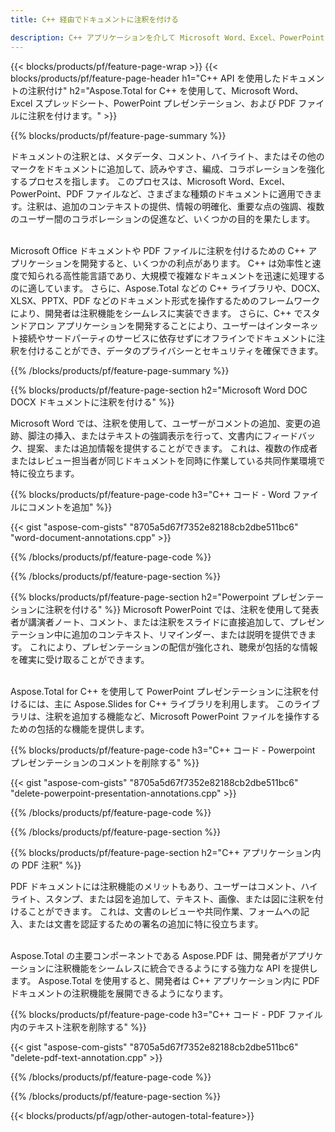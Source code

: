 ```yaml
---
title: C++ 経由でドキュメントに注釈を付ける 

description: C++ アプリケーションを介して Microsoft Word、Excel、PowerPoint プレゼンテーション、および PDF ファイルに注釈を付けます。注釈を簡単に管理します。
---
```


{{< blocks/products/pf/feature-page-wrap >}}
{{< blocks/products/pf/feature-page-header h1="C++ API を使用したドキュメントの注釈付け" h2="Aspose.Total for C++ を使用して、Microsoft Word、Excel スプレッドシート、PowerPoint プレゼンテーション、および PDF ファイルに注釈を付けます。" >}}

{{% blocks/products/pf/feature-page-summary %}}


ドキュメントの注釈とは、メタデータ、コメント、ハイライト、またはその他のマークをドキュメントに追加して、読みやすさ、編成、コラボレーションを強化するプロセスを指します。 このプロセスは、Microsoft Word、Excel、PowerPoint、PDF ファイルなど、さまざまな種類のドキュメントに適用できます。注釈は、追加のコンテキストの提供、情報の明確化、重要な点の強調、複数のユーザー間のコラボレーションの促進など、いくつかの目的を果たします。 <br /><br />

Microsoft Office ドキュメントや PDF ファイルに注釈を付けるための C++ アプリケーションを開発すると、いくつかの利点があります。 C++ は効率性と速度で知られる高性能言語であり、大規模で複雑なドキュメントを迅速に処理するのに適しています。 さらに、Aspose.Total などの C++ ライブラリや、DOCX、XLSX、PPTX、PDF などのドキュメント形式を操作するためのフレームワークにより、開発者は注釈機能をシームレスに実装できます。 さらに、C++ でスタンドアロン アプリケーションを開発することにより、ユーザーはインターネット接続やサードパーティのサービスに依存せずにオフラインでドキュメントに注釈を付けることができ、データのプライバシーとセキュリティを確保できます。 

{{% /blocks/products/pf/feature-page-summary  %}}

{{% blocks/products/pf/feature-page-section  h2="Microsoft Word DOC DOCX ドキュメントに注釈を付ける" %}}

Microsoft Word では、注釈を使用して、ユーザーがコメントの追加、変更の追跡、脚注の挿入、またはテキストの強調表示を行って、文書内にフィードバック、提案、または追加情報を提供することができます。 これは、複数の作成者またはレビュー担当者が同じドキュメントを同時に作業している共同作業環境で特に役立ちます。

{{% blocks/products/pf/feature-page-code h3="C++ コード - Word ファイルにコメントを追加" %}}

{{< gist "aspose-com-gists" "8705a5d67f7352e82188cb2dbe511bc6" "word-document-annotations.cpp" >}}

{{% /blocks/products/pf/feature-page-code  %}}


{{% /blocks/products/pf/feature-page-section %}}

{{% blocks/products/pf/feature-page-section  h2="Powerpoint プレゼンテーションに注釈を付ける" %}}
Microsoft PowerPoint では、注釈を使用して発表者が講演者ノート、コメント、または注釈をスライドに直接追加して、プレゼンテーション中に追加のコンテキスト、リマインダー、または説明を提供できます。 これにより、プレゼンテーションの配信が強化され、聴衆が包括的な情報を確実に受け取ることができます。<br /><br />

Aspose.Total for C++ を使用して PowerPoint プレゼンテーションに注釈を付けるには、主に Aspose.Slides for C++ ライブラリを利用します。 このライブラリは、注釈を追加する機能など、Microsoft PowerPoint ファイルを操作するための包括的な機能を提供します。<br />

{{% blocks/products/pf/feature-page-code h3="C++ コード - Powerpoint プレゼンテーションのコメントを削除する" %}}

{{< gist "aspose-com-gists" "8705a5d67f7352e82188cb2dbe511bc6" "delete-powerpoint-presentation-annotations.cpp" >}}

{{% /blocks/products/pf/feature-page-code  %}}

{{% /blocks/products/pf/feature-page-section %}}

{{% blocks/products/pf/feature-page-section  h2="C++ アプリケーション内の PDF 注釈" %}}

PDF ドキュメントには注釈機能のメリットもあり、ユーザーはコメント、ハイライト、スタンプ、または図を追加して、テキスト、画像、または図に注釈を付けることができます。 これは、文書のレビューや共同作業、フォームへの記入、または文書を認証するための署名の追加に特に役立ちます。 <br /><br />

Aspose.Total の主要コンポーネントである Aspose.PDF は、開発者がアプリケーションに注釈機能をシームレスに統合できるようにする強力な API を提供します。 Aspose.Total を使用すると、開発者は C++ アプリケーション内に PDF ドキュメントの注釈機能を展開できるようになります。

{{% blocks/products/pf/feature-page-code h3="C++ コード - PDF ファイル内のテキスト注釈を削除する" %}}

{{< gist "aspose-com-gists" "8705a5d67f7352e82188cb2dbe511bc6" "delete-pdf-text-annotation.cpp" >}}

{{% /blocks/products/pf/feature-page-code  %}}

{{% /blocks/products/pf/feature-page-section %}}

{{< blocks/products/pf/agp/other-autogen-total-feature>}}